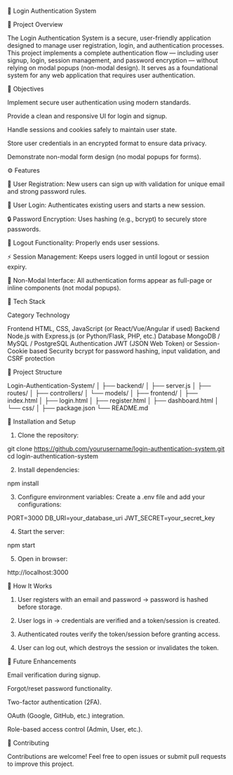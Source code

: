
🔐 Login Authentication System

📖 Project Overview

The Login Authentication System is a secure, user-friendly application designed to manage user registration, login, and authentication processes. This project implements a complete authentication flow — including user signup, login, session management, and password encryption — without relying on modal popups (non-modal design). It serves as a foundational system for any web application that requires user authentication.

🎯 Objectives

Implement secure user authentication using modern standards.

Provide a clean and responsive UI for login and signup.

Handle sessions and cookies safely to maintain user state.

Store user credentials in an encrypted format to ensure data privacy.

Demonstrate non-modal form design (no modal popups for forms).


⚙️ Features

📝 User Registration: New users can sign up with validation for unique email and strong password rules.

🔑 User Login: Authenticates existing users and starts a new session.

🔒 Password Encryption: Uses hashing (e.g., bcrypt) to securely store passwords.

🚪 Logout Functionality: Properly ends user sessions.

⚡ Session Management: Keeps users logged in until logout or session expiry.

🎨 Non-Modal Interface: All authentication forms appear as full-page or inline components (not modal popups).


🧰 Tech Stack

Category	Technology

Frontend	HTML, CSS, JavaScript (or React/Vue/Angular if used)
Backend	Node.js with Express.js (or Python/Flask, PHP, etc.)
Database	MongoDB / MySQL / PostgreSQL
Authentication	JWT (JSON Web Token) or Session-Cookie based
Security	bcrypt for password hashing, input validation, and CSRF protection


🧩 Project Structure

Login-Authentication-System/
│
├── backend/
│   ├── server.js
│   ├── routes/
│   ├── controllers/
│   └── models/
│
├── frontend/
│   ├── index.html
│   ├── login.html
│   ├── register.html
│   ├── dashboard.html
│   └── css/
│
├── package.json
└── README.md

🚀 Installation and Setup

1. Clone the repository:

git clone https://github.com/yourusername/login-authentication-system.git
cd login-authentication-system


2. Install dependencies:

npm install


3. Configure environment variables: Create a .env file and add your configurations:

PORT=3000
DB_URI=your_database_uri
JWT_SECRET=your_secret_key


4. Start the server:

npm start


5. Open in browser:

http://localhost:3000



🧠 How It Works

1. User registers with an email and password → password is hashed before storage.


2. User logs in → credentials are verified and a token/session is created.


3. Authenticated routes verify the token/session before granting access.


4. User can log out, which destroys the session or invalidates the token.



🧪 Future Enhancements

Email verification during signup.

Forgot/reset password functionality.

Two-factor authentication (2FA).

OAuth (Google, GitHub, etc.) integration.

Role-based access control (Admin, User, etc.).


🤝 Contributing

Contributions are welcome! Feel free to open issues or submit pull requests to improve this project.
